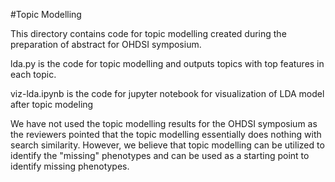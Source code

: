 #Topic Modelling 

This directory contains code for topic modelling created during the preparation of abstract for OHDSI symposium. 

lda.py is the code for topic modelling and outputs topics with top features in each topic. 

viz-lda.ipynb is the code for jupyter notebook for visualization of LDA model after topic modeling 

We have not used the topic modelling results for the OHDSI symposium as the reviewers pointed that the topic modelling essentially does nothing with search similarity.
However, we believe that topic modelling can be utilized to identify the "missing" phenotypes and can be used as a starting point to identify missing phenotypes. 
